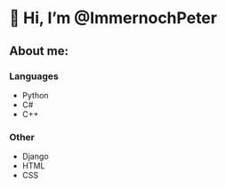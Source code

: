 # 👋 Hi, I’m @ImmernochPeter

##  About me:

### Languages

- Python
- C#
- C++

### Other 

- Django
- HTML
- CSS

<!---
ImmernochPeter/ImmernochPeter is a ✨ special ✨ repository because its `README.md` (this file) appears on your GitHub profile.
You can click the Preview link to take a look at your changes.
--->
